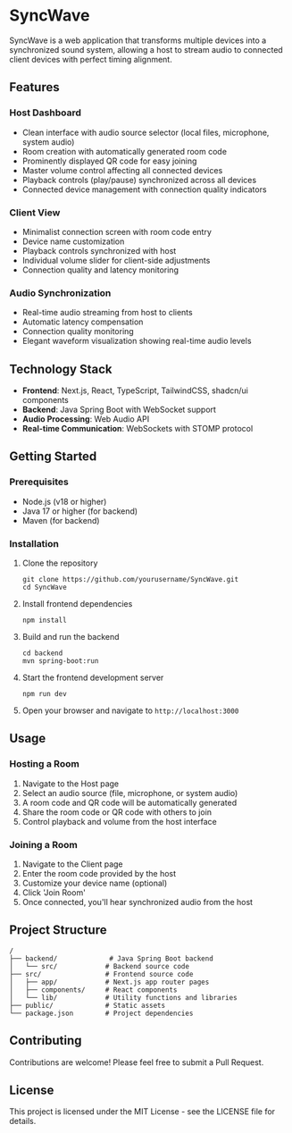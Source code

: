 # SyncWave

SyncWave is a web application that transforms multiple devices into a synchronized sound system, allowing a host to stream audio to connected client devices with perfect timing alignment.

## Features

### Host Dashboard
- Clean interface with audio source selector (local files, microphone, system audio)
- Room creation with automatically generated room code
- Prominently displayed QR code for easy joining
- Master volume control affecting all connected devices
- Playback controls (play/pause) synchronized across all devices
- Connected device management with connection quality indicators

### Client View
- Minimalist connection screen with room code entry
- Device name customization
- Playback controls synchronized with host
- Individual volume slider for client-side adjustments
- Connection quality and latency monitoring

### Audio Synchronization
- Real-time audio streaming from host to clients
- Automatic latency compensation
- Connection quality monitoring
- Elegant waveform visualization showing real-time audio levels

## Technology Stack

- **Frontend**: Next.js, React, TypeScript, TailwindCSS, shadcn/ui components
- **Backend**: Java Spring Boot with WebSocket support
- **Audio Processing**: Web Audio API
- **Real-time Communication**: WebSockets with STOMP protocol

## Getting Started

### Prerequisites

- Node.js (v18 or higher)
- Java 17 or higher (for backend)
- Maven (for backend)

### Installation

1. Clone the repository
   ```
   git clone https://github.com/yourusername/SyncWave.git
   cd SyncWave
   ```

2. Install frontend dependencies
   ```
   npm install
   ```

3. Build and run the backend
   ```
   cd backend
   mvn spring-boot:run
   ```

4. Start the frontend development server
   ```
   npm run dev
   ```

5. Open your browser and navigate to `http://localhost:3000`

## Usage

### Hosting a Room

1. Navigate to the Host page
2. Select an audio source (file, microphone, or system audio)
3. A room code and QR code will be automatically generated
4. Share the room code or QR code with others to join
5. Control playback and volume from the host interface

### Joining a Room

1. Navigate to the Client page
2. Enter the room code provided by the host
3. Customize your device name (optional)
4. Click 'Join Room'
5. Once connected, you'll hear synchronized audio from the host

## Project Structure

```
/
├── backend/             # Java Spring Boot backend
│   └── src/            # Backend source code
├── src/                # Frontend source code
│   ├── app/            # Next.js app router pages
│   ├── components/     # React components
│   └── lib/            # Utility functions and libraries
├── public/             # Static assets
└── package.json        # Project dependencies
```

## Contributing

Contributions are welcome! Please feel free to submit a Pull Request.

## License

This project is licensed under the MIT License - see the LICENSE file for details.
